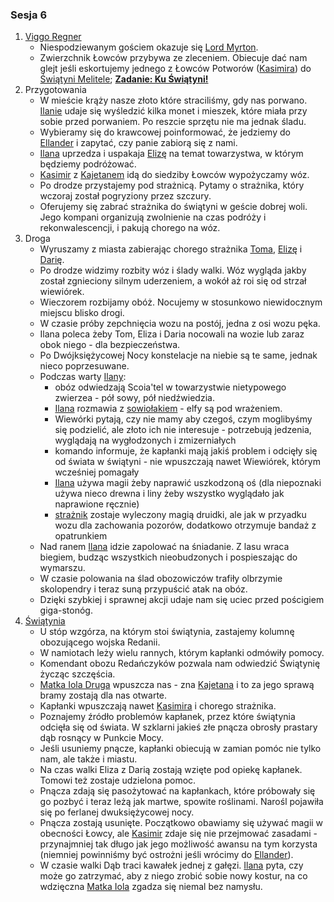 ### Sesja 6
1. [Viggo Regner](#p_viggo_regner)
	* Niespodziewanym gościem okazuje się [Lord Myrton](#p_lord_myrton).
	* Zwierzchnik Łowców przybywa ze zleceniem. Obiecuje dać nam glejt jeśli eskortujemy jednego z Łowców Potworów ([Kasimira](#g_kasimir)) do [Świątyni Melitele](#l_smelitele); **[Zadanie: Ku Świątyni!](#z_q7)**
2. Przygotowania
	* W mieście krąży nasze złoto które straciliśmy, gdy nas porwano. [Ilanie](#g_ilana) udaje się wyśledzić kilka monet i mieszek, które miała przy sobie przed porwaniem. Po reszcie sprzętu nie ma jednak śladu.
	* Wybieramy się do krawcowej poinformować, że jedziemy do [Ellander](#l_ellander) i zapytać, czy panie zabiorą się z nami.
	* [Ilana](#g_ilana) uprzedza i uspakaja [Elizę](#p_eliza) na temat towarzystwa, w którym będziemy podróżować.
	* [Kasimir](#g_kasimir) z [Kajetanem](#g_kajetan) idą do siedziby Łowców wypożyczamy wóz.
	* Po drodze przystajemy pod strażnicą. Pytamy o strażnika, który wczoraj został pogryziony przez szczury.
	* Oferujemy się zabrać strażnika do świątyni w geście dobrej woli. Jego kompani organizują zwolnienie na czas podróży i rekonwalescencji, i pakują chorego na wóz.
3. Droga
	* Wyruszamy z miasta zabierając chorego strażnika [Toma](#p_tom), [Elizę](#p_eliza) i [Darię](#p_daria).
	* Po drodze widzimy rozbity wóz i ślady walki. Wóz wygląda jakby został zgnieciony silnym uderzeniem, a wokół aż roi się od strzał wiewiórek.
	* Wieczorem rozbijamy obóż. Nocujemy w stosunkowo niewidocznym miejscu blisko drogi.
	* W czasie próby zepchnięcia wozu na postój, jedna z osi wozu pęka.
	* Ilana poleca żeby Tom, Eliza i Daria nocowali na wozie lub zaraz obok niego - dla bezpieczeństwa.
	* Po Dwójksiężycowej Nocy konstelacje na niebie są te same, jednak nieco poprzesuwane.
	* Podczas warty [Ilany](#g_ilana):
		* obóz odwiedzają Scoia'tel w towarzystwie nietypowego zwierzea - pół sowy, pół niedźwiedzia. 
		* [Ilana](#g_ilana) rozmawia z [sowiołakiem](#b_sowiolak) - elfy są pod wrażeniem. 
		* Wiewórki pytają, czy nie mamy aby czegoś, czym moglibyśmy się podzielić, ale złoto ich nie interesuje - potrzebują jedzenia, wyglądają na wygłodzonych i zmizerniałych
		* komando informuje, że kapłanki mają jakiś problem i odcięły się od świata w świątyni - nie wpuszczają nawet Wiewiórek, którym wcześniej pomagały
		* [Ilana](#g_ilana) używa magii żeby naprawić uszkodzoną oś (dla niepoznaki używa nieco drewna i liny żeby wszystko wyglądało jak naprawione ręcznie)
		* [strażnik](#p_tom) zostaje wyleczony magią druidki, ale jak w przyadku wozu dla zachowania pozorów, dodatkowo otrzymuje bandaż z opatrunkiem
	* Nad ranem [Ilana](#g_ilana) idzie zapolować na śniadanie. Z lasu wraca biegiem, budząc wszystkich nieobudzonych i pospieszając do wymarszu.
	* W czasie polowania na ślad obozowiczów trafiły olbrzymie skolopendry i teraz suną przypuścić atak na obóz.
	* Dzięki szybkiej i sprawnej akcji udaje nam się uciec przed pościgiem giga-stonóg.
4. [Świątynia](#l_smelitele)
	* U stóp wzgórza, na którym stoi świątynia, zastajemy kolumnę obozującego wojska Redanii.
	* W namiotach leży wielu rannych, którym kapłanki odmówiły pomocy.
	* Komendant obozu Redańczyków pozwala nam odwiedzić Świątynię życząc szczęścia.
	* [Matka Iola Druga](#p_matka_iola) wpuszcza nas - zna [Kajetana](#g_kajetan) i to za jego sprawą bramy zostają dla nas otwarte.
	* Kapłanki wpuszczają nawet [Kasimira](#g_kasimir) i chorego strażnika.
	* Poznajemy źródło problemów kapłanek, przez które świątynia odcięła się od świata. W szklarni jakieś złe pnącza obrosły prastary dąb rosnący w Punkcie Mocy.
	* Jeśli usuniemy pnącze, kapłanki obiecują w zamian pomóc nie tylko nam, ale także i miastu.
	* Na czas walki Eliza z Darią zostają wzięte pod opiekę kapłanek. Tomowi też zostaje udzielona pomoc.
	* Pnącza zdają się pasożytować na kapłankach, które próbowały się go pozbyć i teraz leżą jak martwe, spowite roślinami. Narośl pojawiła się po ferlanej dwuksiężycowej nocy.
	* Pnącza zostają usunięte. Początkowo obawiamy się używać magii w obecności Łowcy, ale [Kasimir](#g_kasimir) zdaje się nie przejmować zasadami - przynajmniej tak długo jak jego możliwość awansu na tym korzysta (niemniej powinniśmy być ostrożni jeśli wrócimy do [Ellander](#l_ellander)).
	* W czasie walki Dąb traci kawałek jednej z gałęzi. [Ilana](#g_ilana) pyta, czy może go zatrzymać, aby z niego zrobić sobie nowy kostur, na co wdzięczna [Matka Iola](#p_matka_iola) zgadza się niemal bez namysłu.